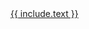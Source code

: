 <div class="text-center">
<a class="btn btn-{{ include.color | default: 'primary' }}" href="{{ include.link }}" target="_blank" rel="noopener">{{ include.text }}</a>
</div>